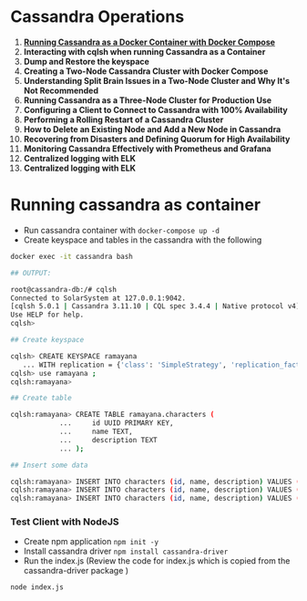 # Cassandra Operations

1.  [**Running Cassandra as a Docker Container with Docker Compose**](./single-node-cassandra-container.md)
2.  **Interacting with cqlsh when running Cassandra as a Container**
3. **Dump and Restore the keyspace**
4.  **Creating a Two-Node Cassandra Cluster with Docker Compose**
5.  **Understanding Split Brain Issues in a Two-Node Cluster and Why It's Not Recommended**
6.  **Running Cassandra as a Three-Node Cluster for Production Use**
7.  **Configuring a Client to Connect to Cassandra with 100% Availability**
8.  **Performing a Rolling Restart of a Cassandra Cluster**
9.  **How to Delete an Existing Node and Add a New Node in Cassandra**
10.  **Recovering from Disasters and Defining Quorum for High Availability**
11.  **Monitoring Cassandra Effectively with Prometheus and Grafana**
12. **Centralized logging with ELK**
13. **Centralized logging with ELK**

# Running cassandra as container



- Run cassandra container with `docker-compose up -d`
- Create keyspace and tables in the cassandra with the following
```bash
docker exec -it cassandra bash

## OUTPUT: 

root@cassandra-db:/# cqlsh
Connected to SolarSystem at 127.0.0.1:9042.
[cqlsh 5.0.1 | Cassandra 3.11.10 | CQL spec 3.4.4 | Native protocol v4]
Use HELP for help.
cqlsh> 

## Create keyspace 

cqlsh> CREATE KEYSPACE ramayana
   ... WITH replication = {'class': 'SimpleStrategy', 'replication_factor': 1};
cqlsh> use ramayana ;
cqlsh:ramayana>

## Create table 

cqlsh:ramayana> CREATE TABLE ramayana.characters (
            ...     id UUID PRIMARY KEY,
            ...     name TEXT,
            ...     description TEXT
            ... );

## Insert some data

cqlsh:ramayana> INSERT INTO characters (id, name, description) VALUES (uuid(), 'Rama', 'Hero of the Ramayana, seventh avatar of Vishnu.');
cqlsh:ramayana> INSERT INTO characters (id, name, description) VALUES (uuid(), 'Sita', 'Wife of Rama and central character of the Ramayana.');
cqlsh:ramayana> INSERT INTO characters (id, name, description) VALUES (uuid(), 'Lakshmana', 'Brother of Rama and loyal companion.');
```

### Test Client with NodeJS
- Create npm application `npm init -y`
- Install cassandra driver `npm install cassandra-driver`
- Run the index.js (Review the code for index.js which is copied from the cassandra-driver package )

```
node index.js
```